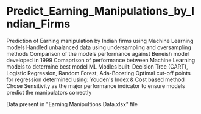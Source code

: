 # Predict_Earning_Manipulations_by_Indian_Firms

Prediction of Earning manipulation by Indian firms using Machine Learning models
Handled unbalanced data using undersampling and oversampling methods
Comparison of the models performance against Beneish model developed in 1999
Comaprison of performance between Machine Learning models to determine best model
ML Modles built: Decision Tree (CART), Logistic Regression, Random Forest, Ada-Boosting
Optimal cut-off points for regression determined using: Youden's Index & Cost based method
Chose Sensitivity as the major performance indicator to ensure models predict the manipulators correctly

Data present in "Earning Manipultions Data.xlsx" file
